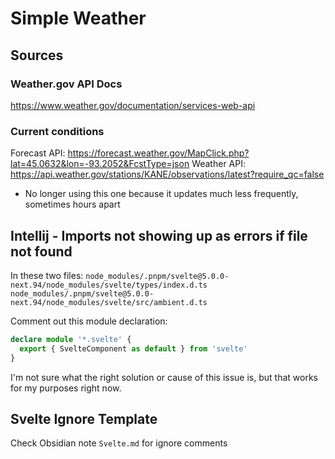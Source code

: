 # Simple Weather

## Sources
### Weather.gov API Docs
https://www.weather.gov/documentation/services-web-api

### Current conditions
Forecast API: https://forecast.weather.gov/MapClick.php?lat=45.0632&lon=-93.2052&FcstType=json
Weather API: https://api.weather.gov/stations/KANE/observations/latest?require_qc=false
* No longer using this one because it updates much less frequently, sometimes hours apart

## Intellij - Imports not showing up as errors if file not found

In these two files:
`node_modules/.pnpm/svelte@5.0.0-next.94/node_modules/svelte/types/index.d.ts`
`node_modules/.pnpm/svelte@5.0.0-next.94/node_modules/svelte/src/ambient.d.ts`

Comment out this module declaration:

```typescript
declare module '*.svelte' {
  export { SvelteComponent as default } from 'svelte'
}
```

I'm not sure what the right solution or cause of this issue is, but that works for my purposes right now.

## Svelte Ignore Template

Check Obsidian note `Svelte.md` for ignore comments
